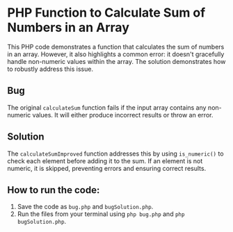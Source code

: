 # PHP Function to Calculate Sum of Numbers in an Array

This PHP code demonstrates a function that calculates the sum of numbers in an array.  However, it also highlights a common error: it doesn't gracefully handle non-numeric values within the array.  The solution demonstrates how to robustly address this issue.

## Bug

The original `calculateSum` function fails if the input array contains any non-numeric values.  It will either produce incorrect results or throw an error.

## Solution

The `calculateSumImproved` function addresses this by using `is_numeric()` to check each element before adding it to the sum.  If an element is not numeric, it is skipped, preventing errors and ensuring correct results.

## How to run the code:
1. Save the code as `bug.php` and `bugSolution.php`.
2. Run the files from your terminal using `php bug.php` and `php bugSolution.php`.